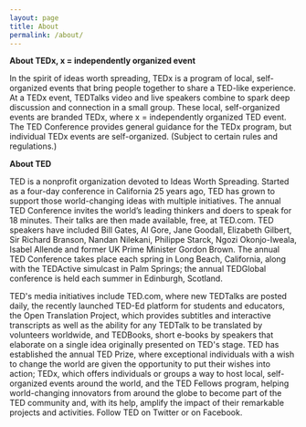 ```yaml
---
layout: page
title: About
permalink: /about/
---
```


__About TEDx, x = independently organized event__

In the spirit of ideas worth spreading, TEDx is a program of local, self-organized events that bring people together to share a TED-like experience. At a TEDx event, TEDTalks video and live speakers combine to spark deep discussion and connection in a small group. These local, self-organized events are branded TEDx, where x = independently organized TED event. The TED Conference provides general guidance for the TEDx program, but individual TEDx events are self-organized. (Subject to certain rules and regulations.)

__About TED__

TED is a nonprofit organization devoted to Ideas Worth Spreading. Started as a four-day conference in California 25 years ago, TED has grown to support those world-changing ideas with multiple initiatives. The annual TED Conference invites the world’s leading thinkers and doers to speak for 18 minutes. Their talks are then made available, free, at TED.com. TED speakers have included Bill Gates, Al Gore, Jane Goodall, Elizabeth Gilbert, Sir Richard Branson, Nandan Nilekani, Philippe Starck, Ngozi Okonjo-Iweala, Isabel Allende and former UK Prime Minister Gordon Brown. The annual TED Conference takes place each spring in Long Beach, California, along with the TEDActive simulcast in Palm Springs; the annual TEDGlobal conference is held each summer in Edinburgh, Scotland.

TED's media initiatives include TED.com, where new TEDTalks are posted daily, the recently launched TED-Ed platform for students and educators, the Open Translation Project, which provides subtitles and interactive transcripts as well as the ability for any TEDTalk to be translated by volunteers worldwide, and TEDBooks, short e-books by speakers that elaborate on a single idea originally presented on TED's stage. TED has established the annual TED Prize, where exceptional individuals with a wish to change the world are given the opportunity to put their wishes into action; TEDx, which offers individuals or groups a way to host local, self-organized events around the world, and the TED Fellows program, helping world-changing innovators from around the globe to become part of the TED community and, with its help, amplify the impact of their remarkable projects and activities. Follow TED on Twitter or on Facebook.
